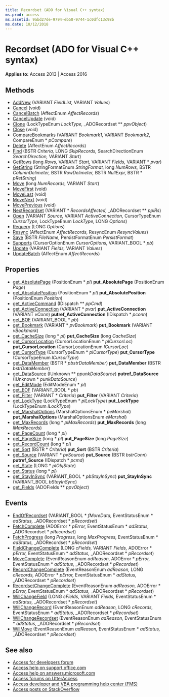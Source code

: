 ```yaml
---
title: Recordset (ADO for Visual C++ syntax)
ms.prod: access
ms.assetid: 9abd27de-9794-eb50-9744-1c0dfc13c98b
ms.date: 10/12/2018
---
```


# Recordset (ADO for Visual C++ syntax) 

**Applies to:** Access 2013 | Access 2016

## Methods

- [AddNew](http://msdn.microsoft.com/library/bae09be0-5707-4f38-9c74-0acd0f29dbac%28Office.15%29.aspx) (VARIANT  _FieldList,_ VARIANT _Values_)
- [Cancel](http://msdn.microsoft.com/library/747edc04-a5cc-3631-2d0b-82e7e41a76b7%28Office.15%29.aspx) (void)
- [CancelBatch](http://msdn.microsoft.com/library/be7bf073-ed0b-e24c-7ec0-b7379236782a%28Office.15%29.aspx) (AffectEnum  _AffectRecords_)
- [CancelUpdate](http://msdn.microsoft.com/library/2bd4d168-ba52-7786-5046-44febeda88e1%28Office.15%29.aspx) (void)
- [Clone](http://msdn.microsoft.com/library/ca9b2b76-90bf-9a60-2611-3cb4977d5591%28Office.15%29.aspx) (LockTypeEnum  _LockType,_ _ADORecordset ** _ppvObject_)
- [Close](http://msdn.microsoft.com/library/26a7cced-ebeb-70be-f5de-96a35711bc37%28Office.15%29.aspx) (void)
- [CompareBookmarks](http://msdn.microsoft.com/library/826cb3c7-2f5c-284f-421d-6b7b07f14dec%28Office.15%29.aspx) (VARIANT  _Bookmark1_, VARIANT _Bookmark2_, CompareEnum * _pCompare_)
- [Delete](http://msdn.microsoft.com/library/62c39b4d-223e-7b48-6780-6cd272e3114e%28Office.15%29.aspx) (AffectEnum  _AffectRecords_)
- [Find](http://msdn.microsoft.com/library/a7cc9ceb-fdb9-73e2-8328-70b174f93cda%28Office.15%29.aspx) (BSTR  _Criteria,_ LONG _SkipRecords,_ SearchDirectionEnum _SearchDirection,_ VARIANT _Start_)
- [GetRows](http://msdn.microsoft.com/library/570e6f1c-c17a-7d9a-c172-387894a3a1f1%28Office.15%29.aspx) (long  _Rows,_ VARIANT _Start,_ VARIANT _Fields,_ VARIANT * _pvar_)
- [GetString](http://msdn.microsoft.com/library/f496305e-a1f5-7014-7808-7e4961e5f0fa%28Office.15%29.aspx) (StringFormatEnum  _StringFormat,_ long _NumRows,_ BSTR _ColumnDelimeter,_ BSTR _RowDelimeter,_ BSTR _NullExpr,_ BSTR * _pRetString_)
- [Move](http://msdn.microsoft.com/library/1f858654-5fa3-273d-7cdc-574c5f09a420%28Office.15%29.aspx) (long  _NumRecords,_ VARIANT _Start_)
- [MoveFirst](http://msdn.microsoft.com/library/d04ce41c-77c9-df42-115a-65c50a38518a%28Office.15%29.aspx) (void)
- [MoveLast](http://msdn.microsoft.com/library/d04ce41c-77c9-df42-115a-65c50a38518a%28Office.15%29.aspx) (void)
- [MoveNext](http://msdn.microsoft.com/library/d04ce41c-77c9-df42-115a-65c50a38518a%28Office.15%29.aspx) (void)
- [MovePrevious](http://msdn.microsoft.com/library/d04ce41c-77c9-df42-115a-65c50a38518a%28Office.15%29.aspx) (void)
- [NextRecordset](http://msdn.microsoft.com/library/d2776dd5-d521-c57f-dbe5-e02ee238104d%28Office.15%29.aspx) (VARIANT * _RecordsAffected,_ _ADORecordset ** _ppiRs_)
- [Open](http://msdn.microsoft.com/library/87ef19a4-28e1-dec7-ed33-4ae500b9c460%28Office.15%29.aspx) (VARIANT  _Source,_ VARIANT _ActiveConnection,_ CursorTypeEnum _CursorType,_ LockTypeEnum _LockType,_ LONG _Options_)
- [Requery](http://msdn.microsoft.com/library/1062d907-979f-020a-b2ed-94e11c0e7d08%28Office.15%29.aspx) (LONG  _Options_)
- [Resync](http://msdn.microsoft.com/library/f594a200-56e6-fcf5-9b0a-900c56377f24%28Office.15%29.aspx) (AffectEnum  _AffectRecords,_ ResyncEnum _ResyncValues_)
- [Save](http://msdn.microsoft.com/library/02dab13b-f947-b96d-46ea-0def3ed8f28f%28Office.15%29.aspx) (BSTR  _FileName,_ PersistFormatEnum _PersistFormat_)
- [Supports](http://msdn.microsoft.com/library/2b4062ce-44df-4e84-1ce9-d6618c10c2af%28Office.15%29.aspx) (CursorOptionEnum  _CursorOptions,_ VARIANT_BOOL * _pb_)
- [Update](http://msdn.microsoft.com/library/fc88cab6-c379-bb4f-530c-da08107924e0%28Office.15%29.aspx) (VARIANT  _Fields,_ VARIANT _Values_)
- [UpdateBatch](http://msdn.microsoft.com/library/69e72a65-b637-36fd-d09f-7f81050f71ad%28Office.15%29.aspx) (AffectEnum  _AffectRecords_)


## Properties

- [get_AbsolutePage](http://msdn.microsoft.com/library/b6e5daac-cc21-0aa6-9119-a973595762bb%28Office.15%29.aspx) (PositionEnum * _pl_) **put_AbsolutePage** (PositionEnum _Page_)
- [get_AbsolutePosition](http://msdn.microsoft.com/library/500be001-9fa1-177b-f19d-acf003a0cdc2%28Office.15%29.aspx) (PositionEnum * _pl_) **put_AbsolutePosition** (PositionEnum _Position_)
- [get_ActiveCommand](http://msdn.microsoft.com/library/41c19008-cbf7-ade9-b4ab-e908a16784ac%28Office.15%29.aspx) (IDispatch ** _ppCmd_)
- [get_ActiveConnection](http://msdn.microsoft.com/library/5501b2d7-b62c-5fff-1edd-2b7efb3f8c4a%28Office.15%29.aspx) (VARIANT * _pvar_) **put_ActiveConnection** (VARIANT _vConn_) **putref_ActiveConnection** (IDispatch * _pconn_)
- [get_BOF](http://msdn.microsoft.com/library/f797e140-5572-1a4d-9afc-285f6a3868a8%28Office.15%29.aspx) (VARIANT_BOOL * _pb_)
- [get_Bookmark](http://msdn.microsoft.com/library/101b2ce1-21d8-aa79-e530-20f9d1c73fc8%28Office.15%29.aspx) (VARIANT * _pvBookmark_) **put_Bookmark** (VARIANT _vBookmark_)
- [get_CacheSize](http://msdn.microsoft.com/library/42f86cc0-30dc-669b-9e65-5e7ecd52c4d7%28Office.15%29.aspx) (long * _pl_) **put_CacheSize** (long _CacheSize_)
- [get_CursorLocation](http://msdn.microsoft.com/library/8a048bd4-ae25-a555-1c07-14364b7e6560%28Office.15%29.aspx) (CursorLocationEnum * _plCursorLoc_) **put_CursorLocation** (CursorLocationEnum _lCursorLoc_)
- [get_CursorType](http://msdn.microsoft.com/library/f42ded8f-9f92-ef03-a198-ffb892324611%28Office.15%29.aspx) (CursorTypeEnum * _plCursorType_) **put_CursorType** (CursorTypeEnum _lCursorType_)
- [get_DataMember](http://msdn.microsoft.com/library/f89e1d42-7993-764b-4e8a-2f449903f792%28Office.15%29.aspx) (BSTR * _pbstrDataMember_) **put_DataMember** (BSTR _bstrDataMember_)
- [get_DataSource](http://msdn.microsoft.com/library/5c5d6c9b-b7d4-45a5-0f6a-a5580a74361e%28Office.15%29.aspx) (IUnknown ** _ppunkDataSource_) **putref_DataSource** (IUnknown * _punkDataSource_)
- [get_EditMode](http://msdn.microsoft.com/library/28ca8f14-abee-ad20-9c16-11bb36b487e4%28Office.15%29.aspx) (EditModeEnum * _pl_)
- [get_EOF](http://msdn.microsoft.com/library/f797e140-5572-1a4d-9afc-285f6a3868a8%28Office.15%29.aspx) (VARIANT_BOOL * _pb_)
- [get_Filter](http://msdn.microsoft.com/library/5abc528a-a6ee-34de-5d44-a3249194b0a0%28Office.15%29.aspx) (VARIANT * _Criteria_) **put_Filter** (VARIANT _Criteria_)
- [get_LockType](http://msdn.microsoft.com/library/1d2622dc-6cab-1b7f-98a8-97a41d5c047f%28Office.15%29.aspx) (LockTypeEnum * _plLockType_) **put_LockType** (LockTypeEnum _lLockType_)
- [get_MarshalOptions](http://msdn.microsoft.com/library/dc9c4e94-0725-210d-8251-079054541142%28Office.15%29.aspx) (MarshalOptionsEnum * _peMarshal_) **put_MarshalOptions** (MarshalOptionsEnum _eMarshal_)
- [get_MaxRecords](http://msdn.microsoft.com/library/424b2d41-073a-3fbe-30aa-99fac94f9a81%28Office.15%29.aspx) (long * _plMaxRecords_) **put_MaxRecords** (long _lMaxRecords_)
- [get_PageCount](http://msdn.microsoft.com/library/9cd8bf5c-b1e7-a453-4629-9cba7e408f53%28Office.15%29.aspx) (long * _pl_)
- [get_PageSize](http://msdn.microsoft.com/library/da56edd8-8947-aeff-2ef5-a8535c66575b%28Office.15%29.aspx) (long * _pl_) **put_PageSize** (long _PageSize_)
- [get_RecordCount](http://msdn.microsoft.com/library/e3072d10-5bf7-02a8-027e-a9d9a34e3f27%28Office.15%29.aspx) (long * _pl_)
- [get_Sort](http://msdn.microsoft.com/library/f2a39b7f-8b96-cd1a-8248-71f8b867454a%28Office.15%29.aspx) (BSTR * _Criteria_) **put_Sort** (BSTR _Criteria_)
- [get_Source](http://msdn.microsoft.com/library/523ea81e-d011-8d87-436e-084b6eba0908%28Office.15%29.aspx) (VARIANT * _pvSource_) **put_Source** (BSTR _bstrConn_) **putref_Source** (IDispatch * _pcmd_)
- [get_State](http://msdn.microsoft.com/library/ade0a50c-e2d8-23ac-4ea9-b012fedcd5db%28Office.15%29.aspx) (LONG * _plObjState_)
- [get_Status](http://msdn.microsoft.com/library/bf3ccb36-c985-5fae-4f76-c48a0e20e6f7%28Office.15%29.aspx) (long * _pl_)
- [get_StayInSync](http://msdn.microsoft.com/library/02c95c10-4032-14e1-e506-f334a8787142%28Office.15%29.aspx) (VARIANT_BOOL * _pbStayInSync_) **put_StayInSync** (VARIANT_BOOL _bStayInSync_)
- [get_Fields](http://msdn.microsoft.com/library/029aa738-8726-54a6-1813-b152813948bc%28Office.15%29.aspx) (ADOFields ** _ppvObject_)

## Events

- [EndOfRecordset](http://msdn.microsoft.com/library/8995b851-dff6-2525-1d62-a2cfb4f95393%28Office.15%29.aspx) (VARIANT_BOOL * _fMoreData,_ EventStatusEnum * _adStatus,_ _ADORecordset * _pRecordset_)
- [FetchComplete](http://msdn.microsoft.com/library/4863d5b5-7d77-bdef-c511-f85c9e6dec9d%28Office.15%29.aspx) (ADOError * _pError,_ EventStatusEnum * _adStatus,_ _ADORecordset * _pRecordset_)
- [FetchProgress](http://msdn.microsoft.com/library/09145d9a-ea5e-b41c-6c54-33ec83e642a9%28Office.15%29.aspx) (long  _Progress,_ long _MaxProgress,_ EventStatusEnum * _adStatus,_ _ADORecordset * _pRecordset_)
- [FieldChangeComplete](http://msdn.microsoft.com/library/bc4455a6-2925-33dc-d04f-8ea570e5e370%28Office.15%29.aspx) (LONG  _cFields,_ VARIANT _Fields,_ ADOError * _pError,_ EventStatusEnum * _adStatus,_ _ADORecordset * _pRecordset_)
- [MoveComplete](http://msdn.microsoft.com/library/fe7eb823-b388-6b3d-1ae9-056018032ef5%28Office.15%29.aspx) (EventReasonEnum  _adReason,_ ADOError * _pError,_ EventStatusEnum * _adStatus,_ _ADORecordset * _pRecordset_)
- [RecordChangeComplete](http://msdn.microsoft.com/library/b21229b2-74e6-0798-95bf-0252f041831c%28Office.15%29.aspx) (EventReasonEnum  _adReason,_ LONG _cRecords,_ ADOError * _pError,_ EventStatusEnum * _adStatus,_ _ADORecordset * _pRecordset_)
- [RecordsetChangeComplete](http://msdn.microsoft.com/library/2cec4cf9-a4e9-c386-5202-04e86f4cf8ad%28Office.15%29.aspx) (EventReasonEnum  _adReason,_ ADOError * _pError,_ EventStatusEnum * _adStatus,_ _ADORecordset * _pRecordset_)
- [WillChangeField](http://msdn.microsoft.com/library/bc4455a6-2925-33dc-d04f-8ea570e5e370%28Office.15%29.aspx) (LONG  _cFields,_ VARIANT _Fields,_ EventStatusEnum * _adStatus,_ _ADORecordset * _pRecordset_)
- [WillChangeRecord](http://msdn.microsoft.com/library/b21229b2-74e6-0798-95bf-0252f041831c%28Office.15%29.aspx) (EventReasonEnum  _adReason,_ LONG _cRecords,_ EventStatusEnum * _adStatus,_ _ADORecordset * _pRecordset_)
- [WillChangeRecordset](http://msdn.microsoft.com/library/2cec4cf9-a4e9-c386-5202-04e86f4cf8ad%28Office.15%29.aspx) (EventReasonEnum  _adReason,_ EventStatusEnum * _adStatus,_ _ADORecordset * _pRecordset_)
- [WillMove](http://msdn.microsoft.com/library/fe7eb823-b388-6b3d-1ae9-056018032ef5%28Office.15%29.aspx) (EventReasonEnum  _adReason,_ EventStatusEnum * _adStatus,_ _ADORecordset * _pRecordset_)

## See also

- [Access for developers forum](https://social.msdn.microsoft.com/Forums/office/home?forum=accessdev)
- [Access help on support.office.com](https://support.office.com/search/results?query=Access)
- [Access help on answers.microsoft.com](https://answers.microsoft.com/)
- [Access forums on UtterAccess](http://www.utteraccess.com/forum/index.php?act=idx)
- [Access developer and VBA programming help center (FMS)](http://www.fmsinc.com/MicrosoftAccess/developer/)
- [Access posts on StackOverflow](https://stackoverflow.com/questions/tagged/ms-access)
